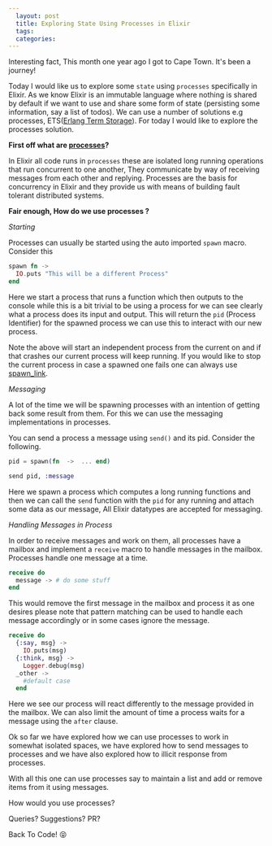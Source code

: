 ```yaml
---
  layout: post
  title: Exploring State Using Processes in Elixir
  tags:
  categories:
---
```


Interesting fact, This month one year ago I got to Cape Town. It's been a journey!

Today I would like us to explore some `state` using `processes` specifically in Elixir. As we know Elixir is an immutable language where nothing is shared by default if we want to use and share some form of state (persisting some information, say a list of todos). We can use a number of solutions e.g processes, ETS([Erlang Term Storage](http://elixir-lang.org/getting-started/mix-otp/ets.html)). For today I would like to explore the processes solution.

**First off what are [processes](http://elixir-lang.org/getting-started/processes.html)?**

 In Elixir all code runs in `processes` these are isolated long running operations that run concurrent to one another, They communicate by way of receiving messages from each other and replying. Processes are the basis for concurrency in Elixir and they provide us with means of building fault tolerant distributed systems.


**Fair enough, How do we use processes ?**

*Starting*

Processes can usually be started using the auto imported `spawn` macro.
Consider this

```Elixir
spawn fn ->
  IO.puts "This will be a different Process"
end
```

Here we start a process that runs a function which then outputs to the console while this is a bit trivial to be using a process for we can see clearly what a process does its input and output. This will return the `pid` (Process Identifier) for the spawned process we can use this to interact with our new process.

Note the above will start an independent process from the current on and if that crashes our current process will keep running. If you would like to stop the current process in case a spawned one fails one can always use [spawn_link](http://elixir-lang.org/getting-started/processes.html#links).

*Messaging*

A lot of the time we will be spawning processes with an intention of getting back some result from them. For this we can use the messaging implementations in processes.

You can send a process a message using `send()` and its pid.
Consider the following.

```Elixir
pid = spawn(fn  ->  ... end)

send pid, :message
```

Here we spawn a process which computes a long running functions and then we can call the `send` function with the `pid` for any running and attach some data as our message, All Elixir datatypes are accepted for messaging.


*Handling Messages in Process*

In order to receive messages and work on them, all processes have a mailbox and implement a  `receive` macro to handle messages in the mailbox. Processes handle one message at a time.

```Elixir
receive do
  message -> # do some stuff
end  
```

This would remove the first message in the mailbox and process it as one desires please note that pattern matching can be used to handle each message accordingly or in some cases ignore the message.

```Elixir
receive do
  {:say, msg} ->
    IO.puts(msg)
  {:think, msg} ->
    Logger.debug(msg)
  _other ->
    #default case
  end
```

Here we see our process will react differently to the message provided in the mailbox. We can also limit the amount of time a process waits for a message using the `after` clause.


Ok so far we have explored how we can use processes to work in somewhat isolated spaces, we have explored how to send messages to processes and we have also explored how to illicit response from processes.

With all this one can use processes say to maintain a list and add or remove items from it using messages.

How would you use processes?

Queries? Suggestions? PR?

Back To Code! &#x1f61d;
